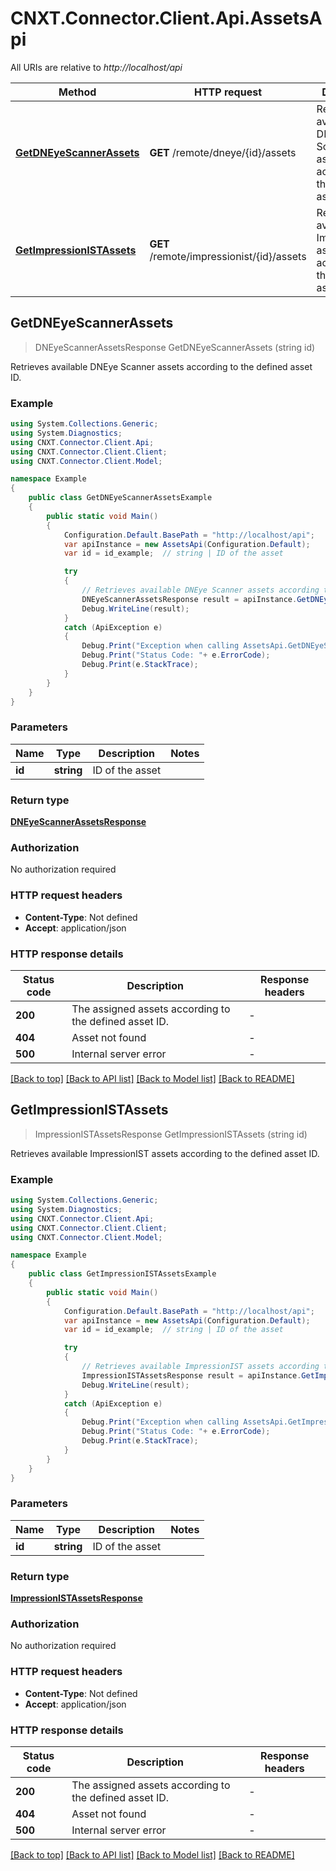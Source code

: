 # CNXT.Connector.Client.Api.AssetsApi

All URIs are relative to *http://localhost/api*

Method | HTTP request | Description
------------- | ------------- | -------------
[**GetDNEyeScannerAssets**](AssetsApi.md#getdneyescannerassets) | **GET** /remote/dneye/{id}/assets | Retrieves available DNEye Scanner assets according to the defined asset ID.
[**GetImpressionISTAssets**](AssetsApi.md#getimpressionistassets) | **GET** /remote/impressionist/{id}/assets | Retrieves available ImpressionIST assets according to the defined asset ID.



## GetDNEyeScannerAssets

> DNEyeScannerAssetsResponse GetDNEyeScannerAssets (string id)

Retrieves available DNEye Scanner assets according to the defined asset ID.

### Example

```csharp
using System.Collections.Generic;
using System.Diagnostics;
using CNXT.Connector.Client.Api;
using CNXT.Connector.Client.Client;
using CNXT.Connector.Client.Model;

namespace Example
{
    public class GetDNEyeScannerAssetsExample
    {
        public static void Main()
        {
            Configuration.Default.BasePath = "http://localhost/api";
            var apiInstance = new AssetsApi(Configuration.Default);
            var id = id_example;  // string | ID of the asset

            try
            {
                // Retrieves available DNEye Scanner assets according to the defined asset ID.
                DNEyeScannerAssetsResponse result = apiInstance.GetDNEyeScannerAssets(id);
                Debug.WriteLine(result);
            }
            catch (ApiException e)
            {
                Debug.Print("Exception when calling AssetsApi.GetDNEyeScannerAssets: " + e.Message );
                Debug.Print("Status Code: "+ e.ErrorCode);
                Debug.Print(e.StackTrace);
            }
        }
    }
}
```

### Parameters


Name | Type | Description  | Notes
------------- | ------------- | ------------- | -------------
 **id** | **string**| ID of the asset | 

### Return type

[**DNEyeScannerAssetsResponse**](DNEyeScannerAssetsResponse.md)

### Authorization

No authorization required

### HTTP request headers

- **Content-Type**: Not defined
- **Accept**: application/json

### HTTP response details
| Status code | Description | Response headers |
|-------------|-------------|------------------|
| **200** | The assigned assets according to the defined asset ID. |  -  |
| **404** | Asset not found |  -  |
| **500** | Internal server error |  -  |

[[Back to top]](#)
[[Back to API list]](../README.md#documentation-for-api-endpoints)
[[Back to Model list]](../README.md#documentation-for-models)
[[Back to README]](../README.md)


## GetImpressionISTAssets

> ImpressionISTAssetsResponse GetImpressionISTAssets (string id)

Retrieves available ImpressionIST assets according to the defined asset ID.

### Example

```csharp
using System.Collections.Generic;
using System.Diagnostics;
using CNXT.Connector.Client.Api;
using CNXT.Connector.Client.Client;
using CNXT.Connector.Client.Model;

namespace Example
{
    public class GetImpressionISTAssetsExample
    {
        public static void Main()
        {
            Configuration.Default.BasePath = "http://localhost/api";
            var apiInstance = new AssetsApi(Configuration.Default);
            var id = id_example;  // string | ID of the asset

            try
            {
                // Retrieves available ImpressionIST assets according to the defined asset ID.
                ImpressionISTAssetsResponse result = apiInstance.GetImpressionISTAssets(id);
                Debug.WriteLine(result);
            }
            catch (ApiException e)
            {
                Debug.Print("Exception when calling AssetsApi.GetImpressionISTAssets: " + e.Message );
                Debug.Print("Status Code: "+ e.ErrorCode);
                Debug.Print(e.StackTrace);
            }
        }
    }
}
```

### Parameters


Name | Type | Description  | Notes
------------- | ------------- | ------------- | -------------
 **id** | **string**| ID of the asset | 

### Return type

[**ImpressionISTAssetsResponse**](ImpressionISTAssetsResponse.md)

### Authorization

No authorization required

### HTTP request headers

- **Content-Type**: Not defined
- **Accept**: application/json

### HTTP response details
| Status code | Description | Response headers |
|-------------|-------------|------------------|
| **200** | The assigned assets according to the defined asset ID. |  -  |
| **404** | Asset not found |  -  |
| **500** | Internal server error |  -  |

[[Back to top]](#)
[[Back to API list]](../README.md#documentation-for-api-endpoints)
[[Back to Model list]](../README.md#documentation-for-models)
[[Back to README]](../README.md)

